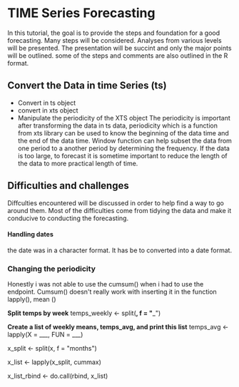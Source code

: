 # TIME Series Forecasting
In this tutorial, the goal is to provide the steps and foundation for a good forecasting. Many steps will be considered. Analyses from various levels will be presented. The presentation will be succint and only the major points will be outlined. some of the steps and comments are also outlined in the R format.


## Convert the Data in time Series (ts)
* Convert in ts object
* convert in xts object
* Manipulate the periodicity of the XTS object
The periodicity is important after transforming the data in ts data, periodicity which is a function from xts library can be used to know the beginning of the data time and the end of the data time.
Window function can help subset the data from one period to a another period by determining the frequency. If the data is too large, to forecast it is sometime important to reduce the length of the data to more practical length of time.

## Difficulties and challenges
Diffculties encountered will be discussed in order to help find a way to go around them. Most of the difficulties come from tidying the data and make it conducive to conducting the forecasting. 
#### Handling dates 
the date was in a character format. It has be to converted into a date format.
### Changing the periodicity
Honestly i was not able to use the cumsum() when i had to use the endpoint. Cumsum() doesn't really work with inserting it in the function lapply(), mean ()

**Split temps by week**
temps_weekly <- split(__, f = "___")

**Create a list of weekly means, temps_avg, and print this list**
temps_avg <- lapply(X = ___, FUN = ___)

x_split <- split(x, f = "months")

x_list <- lapply(x_split, cummax)

x_list_rbind <- do.call(rbind, x_list)
